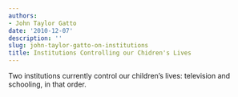 ```yaml
---
authors:
- John Taylor Gatto
date: '2010-12-07'
description: ''
slug: john-taylor-gatto-on-institutions
title: Institutions Controlling our Chidren's Lives
---
```


Two institutions currently control our children’s lives: television and schooling, in that order.
